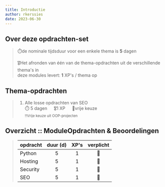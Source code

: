 ```yaml
---
title: Introductie
author: rkerssies
date: 2023-06-30
---
```


## Over deze opdrachten-set
> ⏱️de nominale tijdsduur voor een enkele thema is **5** dagen<br>
>
> 🎖️Het afronden van één van de thema-opdrachten uit de verschillende thema's in  
> deze modules levert: **1** XP's / thema op<br>

## Thema-opdrachten
> 1.  Alle losse opdrachten van SEO<br>
> ⏱️ 5 dagen &emsp; 🎖1 XP &emsp; 🪽vrije keuze<br>
> <small>‼️Vrije keuze uit OOP-projecten</small>


##  Overzicht :: ModuleOpdrachten & Beoordelingen
> | **opdracht** | **duur (d)** | **XP's** | **verplicht** |
> |--------------|:------------:|:----------:|:-------------:|
> | Python       |      5       |     1      |      🪽       |
> | Hosting      |      5       |     1      |      🪽       |
> | Security     |      5       |     1      |      🪽       |
> | SEO          |      5       |     1      |      🪽       |

